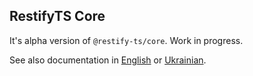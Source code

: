 ## RestifyTS Core

It's alpha version of `@restify-ts/core`. Work in progress.

See also documentation in [English](./docs/en/step-by-step.md) or [Ukrainian](./docs/uk/step-by-step.md).
